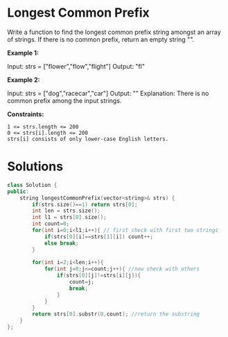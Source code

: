# Longest Common Prefix

Write a function to find the longest common prefix string amongst an array of strings.
If there is no common prefix, return an empty string "".
 

**Example 1:**

Input: strs = ["flower","flow","flight"]
Output: "fl"

**Example 2:**

Input: strs = ["dog","racecar","car"]
Output: ""
Explanation: There is no common prefix among the input strings.

 

**Constraints:**

    1 <= strs.length <= 200
    0 <= strs[i].length <= 200
    strs[i] consists of only lower-case English letters.

# Solutions
```cpp
class Solution {
public:
    string longestCommonPrefix(vector<string>& strs) {
        if(strs.size()==1) return strs[0];
        int len = strs.size();
        int l1 = strs[0].size();
        int count=0;
        for(int i=0;i<l1;i++){ // first check with first two strings
            if(strs[0][i]==strs[1][i]) count++;
            else break;
        }
        
        for(int i=2;i<len;i++){
            for(int j=0;j<=count;j++){ //now check with others
                if(strs[0][j]!=strs[i][j]){
                    count=j;
                    break;
                }
            }
        }
        return strs[0].substr(0,count); //return the substring
    }
};
```